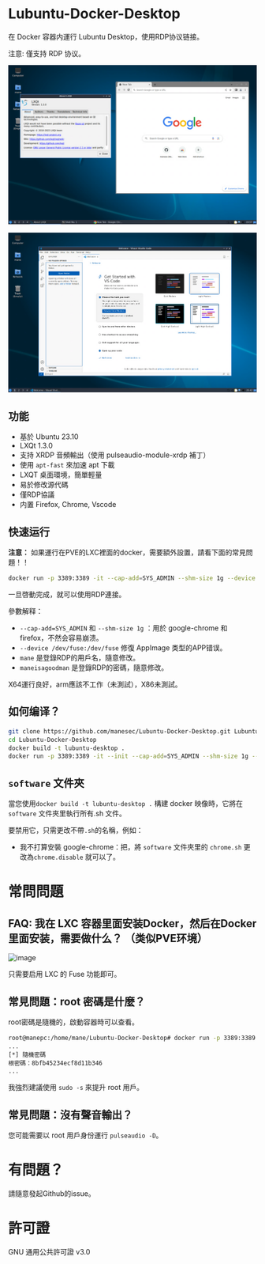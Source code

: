# Lubuntu-Docker-Desktop
在 Docker 容器内運行 Lubuntu Desktop，使用RDP协议链接。

注意: 僅支持 RDP 协议。

![圖片](img/1.png)

![圖片](img/2.png)


## 功能
+ 基於 Ubuntu 23.10
+ LXQt 1.3.0
+ 支持 XRDP 音頻輸出（使用 pulseaudio-module-xrdp 補丁）
+ 使用 `apt-fast` 來加速 apt 下載
+ LXQT 桌面環境，簡單輕量
+ 易於修改源代碼
+ 僅RDP協議
+ 内置 Firefox, Chrome, Vscode

## 快速运行

**注意：** 如果運行在PVE的LXC裡面的docker，需要額外設置，請看下面的常見問題！！

``` bash
docker run -p 3389:3389 -it --cap-add=SYS_ADMIN --shm-size 1g --device /dev/fuse:/dev/fuse --rm manesec/lubuntu-desktop /bin/RunOnce.sh mane maneisagoodman
```

一旦啓動完成，就可以使用RDP連接。

參數解释：
+ `--cap-add=SYS_ADMIN` 和 `--shm-size 1g` ：用於 google-chrome 和 firefox，不然会容易崩溃。
+ `--device /dev/fuse:/dev/fuse` 修復 AppImage 类型的APP错误。
+ `mane` 是登錄RDP的用戶名，隨意修改。
+ `maneisagoodman` 是登錄RDP的密碼，隨意修改。

X64運行良好，arm應該不工作（未測試），X86未測試。

## 如何编译？

``` bash
git clone https://github.com/manesec/Lubuntu-Docker-Desktop.git Lubuntu-Docker-Desktop
cd Lubuntu-Docker-Desktop
docker build -t lubuntu-desktop .
docker run -p 3389:3389 -it --init --cap-add=SYS_ADMIN --shm-size 1g --device /dev/fuse:/dev/fuse --rm lubuntu-desktop /bin/RunOnce.sh mane maneisagoodman
````

## `software` 文件夾

當您使用`docker build -t lubuntu-desktop .` 構建 docker 映像時，它將在 `software` 文件夾里執行所有.sh 文件。

要禁用它，只需更改不帶`.sh`的名稱，例如：

+ 我不打算安裝 google-chrome：把，將 `software` 文件夾里的 `chrome.sh` 更改為`chrome.disable` 就可以了。


# 常問問題

## FAQ: 我在 LXC 容器里面安装Docker，然后在Docker里面安装，需要做什么？ （类似PVE环境）

![image](img/3.png)

只需要启用 LXC 的 Fuse 功能即可。

## 常見問題：root 密碼是什麼？

root密碼是隨機的，啟動容器時可以查看。

````bash
root@manepc:/home/mane/Lubuntu-Docker-Desktop# docker run -p 3389:3389 -it --init --cap-add=SYS_ADMIN --device /dev/fuse:/dev/fuse --shm-size 1g --rm lubuntu-desktop /bin/RunOnce.sh mane maneisagoodman
...
[*] 隨機密碼
根密碼：8bfb45234ecf8d11b346
...
````

我強烈建議使用 `sudo -s` 來提升 root 用戶。

## 常見問題：沒有聲音輸出？

您可能需要以 root 用戶身份運行 `pulseaudio -D`。


# 有問題？

請隨意發起Github的issue。

# 許可證

GNU 通用公共許可證 v3.0

